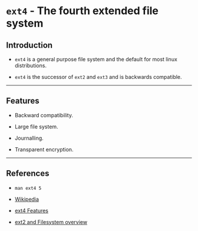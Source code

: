 # `ext4` - The fourth extended file system

## Introduction

* `ext4` is a general purpose file system and the default for most linux distributions.

* `ext4` is the successor of `ext2` and `ext3` and is backwards compatible.

---

## Features

* Backward compatibility.

* Large file system.

* Journalling.

* Transparent encryption.

---

## References

* `man ext4 5`

* [Wikipedia](https://en.wikipedia.org/wiki/Ext4)

* [ext4 Features](https://ext4.wiki.kernel.org/index.php/New_ext4_features)

* [ext2 and Filesystem overview](https://www.tldp.org/LDP/tlk/fs/filesystem.html)